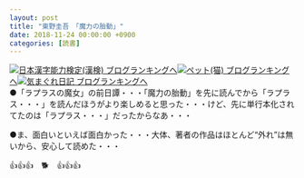 ```yaml
---
layout: post
title: "東野圭吾　「魔力の胎動」"
date: 2018-11-24 00:00:00 +0900
categories: [読書]
---
```


[![](/syuusyuu9701/assets/images/東野圭吾-「魔力の胎動」-br_c_3028_1.gif)](http://blog.with2.net/link.php?1659096:3028 "日本漢字能力検定(漢検) ブログランキングへ")[日本漢字能力検定(漢検) ブログランキングへ](http://blog.with2.net/link.php?1659096:3028)[![](/syuusyuu9701/assets/images/東野圭吾-「魔力の胎動」-br_c_1348_1.gif)](http://blog.with2.net/link.php?1659096:1348 "ペット(猫) ブログランキングへ")[ペット(猫) ブログランキングへ](http://blog.with2.net/link.php?1659096:1348)[![](/syuusyuu9701/assets/images/東野圭吾-「魔力の胎動」-br_c_9257_1.gif)](http://blog.with2.net/link.php?1659096:9257 "気まぐれ日記 ブログランキングへ")[気まぐれ日記 ブログランキングへ](http://blog.with2.net/link.php?1659096:9257)  
●「ラプラスの魔女」の前日譚・・・「魔力の胎動」を先に読んでから「ラプラス・・・」を読んだほうがより楽しめると思った・・・けど、先に単行本化されてたのは「ラプラス・・・」だったからなあ・・・  
  
●ま、面白いといえば面白かった・・・大体、著者の作品はほとんど“外れ”は無いから、安心して読めた・・・  
  
👍👍👍　🐕　👍👍👍